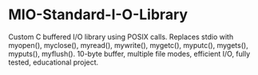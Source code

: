 # MIO-Standard-I-O-Library
Custom C buffered I/O library using POSIX calls. Replaces stdio with myopen(), myclose(), myread(), mywrite(), mygetc(), myputc(), mygets(), myputs(), myflush(). 10-byte buffer, multiple file modes, efficient I/O, fully tested, educational project.
